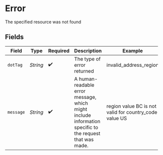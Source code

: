 # Error

The specified resource was not found


## Fields

| Field                                                                                                   | Type                                                                                                    | Required                                                                                                | Description                                                                                             | Example                                                                                                 |
| ------------------------------------------------------------------------------------------------------- | ------------------------------------------------------------------------------------------------------- | ------------------------------------------------------------------------------------------------------- | ------------------------------------------------------------------------------------------------------- | ------------------------------------------------------------------------------------------------------- |
| `dotTag`                                                                                                | *String*                                                                                                | :heavy_check_mark:                                                                                      | The type of error returned                                                                              | invalid_address_region                                                                                  |
| `message`                                                                                               | *String*                                                                                                | :heavy_check_mark:                                                                                      | A human-readable error message, which might include information specific to<br/>the request that was made.<br/> | region value BC is not valid for country_code value US                                                  |